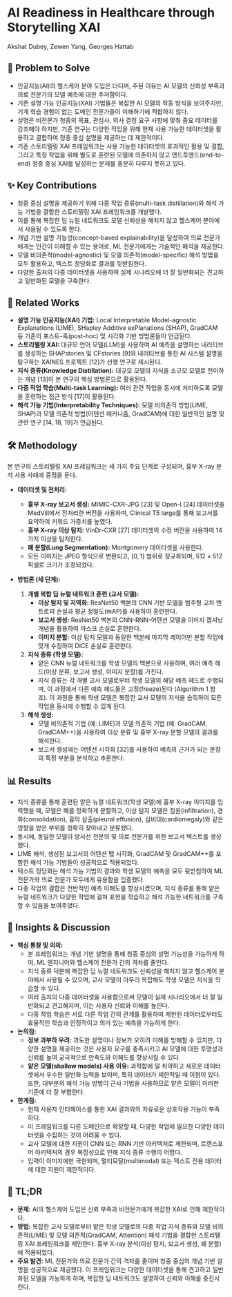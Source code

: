 # AI Readiness in Healthcare through Storytelling XAI

Akshat Dubey, Zewen Yang, Georges Hattab

## 🧩 Problem to Solve

- 인공지능(AI)의 헬스케어 분야 도입은 더디며, 주된 이유는 AI 모델의 신뢰성 부족과 의료 전문가의 모델 예측에 대한 주저함이다.
- 기존 설명 가능 인공지능(XAI) 기법들은 복잡한 AI 모델의 작동 방식을 보여주지만, 기계 학습 경험이 없는 도메인 전문가들이 이해하기에 적합하지 않다.
- 설명은 비전문가 청중의 목표, 관심사, 의사 결정 요구 사항에 맞춰 중요 데이터를 강조해야 하지만, 기존 연구는 다양한 작업을 위해 현재 사용 가능한 데이터셋을 활용하고 결합하여 청중 중심 설명을 제공하는 데 제한적이다.
- 기존 스토리텔링 XAI 프레임워크는 사용 가능한 데이터셋의 효과적인 활용 및 결합, 그리고 특정 작업을 위해 별도로 훈련된 모델에 의존하지 않고 엔드투엔드(end-to-end) 청중 중심 XAI를 달성하는 문제를 충분히 다루지 못하고 있다.

## ✨ Key Contributions

- 청중 중심 설명을 제공하기 위해 다중 작업 증류(multi-task distillation)와 해석 가능 기법을 결합한 스토리텔링 XAI 프레임워크를 개발했다.
- 이를 통해 복잡한 딥 뉴럴 네트워크도 모델 신뢰성을 해치지 않고 헬스케어 분야에서 사용될 수 있도록 한다.
- 개념 기반 설명 가능성(concept-based explainability)을 달성하여 의료 전문가에게는 인간이 이해할 수 있는 용어로, ML 전문가에게는 기술적인 해석을 제공한다.
- 모델 비의존적(model-agnostic) 및 모델 의존적(model-specific) 해석 방법을 모두 활용하고, 텍스트 정당화로 결과를 뒷받침한다.
- 다양한 출처의 다중 데이터셋을 사용하여 실제 시나리오에 더 잘 일반화되는 견고하고 일반화된 모델을 구축한다.

## 📎 Related Works

- **설명 가능 인공지능(XAI) 기법:** Local Interpretable Model-agnostic Explanations (LIME), SHapley Additive exPlanations (SHAP), GradCAM 등 기존의 포스트-혹(post-hoc) 및 시각화 기반 방법론들이 언급된다.
- **스토리텔링 XAI:** 대규모 언어 모델(LLM)을 사용하여 AI 예측을 설명하는 내러티브를 생성하는 SHAPstories 및 CFstories [9]와 내러티브를 통한 AI 시스템 설명을 탐구하는 XAINES 프로젝트 [12]가 선행 연구로 제시된다.
- **지식 증류(Knowledge Distillation):** 대규모 모델의 지식을 소규모 모델로 전이하는 개념 [13]이 본 연구의 핵심 방법론으로 활용된다.
- **다중 작업 학습(Multi-task Learning):** 여러 관련 작업을 동시에 처리하도록 모델을 훈련하는 접근 방식 [17]이 활용된다.
- **해석 가능 기법(Interpretability Techniques):** 모델 비의존적 방법(LIME, SHAP)과 모델 의존적 방법(어텐션 메커니즘, GradCAM)에 대한 일반적인 설명 및 관련 연구 [14, 18, 19]가 언급된다.

## 🛠️ Methodology

본 연구의 스토리텔링 XAI 프레임워크는 세 가지 주요 단계로 구성되며, 흉부 X-ray 분석 사용 사례에 중점을 둔다.

- **데이터셋 및 전처리:**
  - **흉부 X-ray 보고서 생성:** MIMIC-CXR-JPG [23] 및 Open-I [24] 데이터셋을 MedVill에서 전처리한 버전을 사용하며, Clinical T5 large를 통해 보고서를 요약하여 키워드 가중치를 높였다.
  - **흉부 X-ray 이상 탐지:** VinDr-CXR [27] 데이터셋의 수정 버전을 사용하여 14가지 이상을 탐지한다.
  - **폐 분할(Lung Segmentation):** Montgomery 데이터셋을 사용한다.
  - 모든 이미지는 JPEG 형식으로 변환되고, $[0, 1]$ 범위로 정규화되며, $512 \times 512$ 픽셀로 크기가 조정되었다.

- **방법론 (세 단계):**
  1. **개별 복합 딥 뉴럴 네트워크 훈련 (교사 모델):**
     - **이상 탐지 및 지역화:** ResNet50 백본의 CNN 기반 모델을 범주형 교차 엔트로피 손실과 평균 정밀도(mAP)를 사용하여 훈련한다.
     - **보고서 생성:** ResNet50 백본의 CNN-RNN-어텐션 모델을 이미지 캡셔닝 개념을 활용하여 마스크 손실로 훈련한다.
     - **이미지 분할:** 이상 탐지 모델과 동일한 백본에 마지막 레이어만 분할 작업에 맞게 수정하여 DICE 손실로 훈련한다.
  2. **지식 증류 (학생 모델):**
     - 얕은 CNN 뉴럴 네트워크를 학생 모델의 백본으로 사용하며, 여러 예측 헤드(이상 분류, 보고서 생성, 이미지 분할)를 가진다.
     - 지식 증류는 각 개별 교사 모델로부터 학생 모델의 해당 예측 헤드로 수행되며, 이 과정에서 다른 예측 헤드들은 고정(freeze)된다 (Algorithm 1 참조). 이 과정을 통해 학생 모델은 복잡한 교사 모델의 지식을 습득하여 모든 작업을 동시에 수행할 수 있게 된다.
  3. **해석 생성:**
     - 모델 비의존적 기법 (예: LIME)과 모델 의존적 기법 (예: GradCAM, GradCAM++)을 사용하여 이상 분류 및 흉부 X-ray 분할 모델의 결과를 해석한다.
     - 보고서 생성에는 어텐션 시각화 [32]를 사용하여 예측의 근거가 되는 문장의 특정 부분을 분석하고 추론한다.

## 📊 Results

- 지식 증류를 통해 훈련된 얕은 뉴럴 네트워크(학생 모델)에 흉부 X-ray 이미지를 입력했을 때, 모델은 폐를 정확하게 분할하고, 이상 탐지 모델은 침윤(infiltration), 경화(consolidation), 흉막 삼출(pleural effusion), 심비대(cardiomegaly)와 같은 영향을 받은 부위를 정확히 찾아내고 분류했다.
- 동시에, 동일한 모델이 방사선 전문의 및 의료 전문가를 위한 보고서 텍스트를 생성했다.
- LIME 해석, 생성된 보고서의 어텐션 맵 시각화, GradCAM 및 GradCAM++를 포함한 해석 가능 기법들이 성공적으로 적용되었다.
- 텍스트 정당화는 해석 가능 기법의 결과와 학생 모델의 예측을 모두 뒷받침하여 ML 전문가와 의료 전문가 모두에게 유용함을 입증했다.
- 다중 작업의 결합은 전반적인 예측 이해도를 향상시켰으며, 지식 증류를 통해 얕은 뉴럴 네트워크가 다양한 작업에 걸쳐 표현을 학습하고 해석 가능한 네트워크를 구축할 수 있음을 보여주었다.

## 🧠 Insights & Discussion

- **핵심 통찰 및 의의:**
  - 본 프레임워크는 개념 기반 설명을 통해 청중 중심의 설명 가능성을 가능하게 하여, ML 엔지니어와 헬스케어 전문가 간의 격차를 줄인다.
  - 지식 증류 덕분에 복잡한 딥 뉴럴 네트워크도 신뢰성을 해치지 않고 헬스케어 분야에서 사용될 수 있으며, 교사 모델이 아무리 복잡해도 학생 모델은 지식을 학습할 수 있다.
  - 여러 출처의 다중 데이터셋을 사용함으로써 모델이 실제 시나리오에서 더 잘 일반화되고 견고해지며, 이는 사용자 신뢰와 이해를 높인다.
  - 다중 작업 학습은 서로 다른 작업 간의 관계를 활용하여 제한된 데이터로부터도 효율적인 학습과 안정적이고 의미 있는 예측을 가능하게 한다.
- **논의점:**
  - **정보 과부하 우려:** 과도한 설명이나 정보가 오히려 이해를 방해할 수 있지만, 다양한 설명을 제공하는 것은 사용자 요구를 충족시키고 AI 모델에 대한 투명성과 신뢰를 높여 궁극적으로 만족도와 이해도를 향상시킬 수 있다.
  - **얕은 모델(shallow models) 사용 이유:** 과적합에 덜 취약하고 새로운 데이터셋에서 우수한 일반화 능력을 보이며, 특히 데이터가 제한적일 때 이점이 있다. 또한, 대부분의 해석 가능 방법이 근사 기법을 사용하므로 얕은 모델이 이러한 기준에 더 잘 부합한다.
- **한계점:**
  - 현재 사용자 인터페이스를 통한 XAI 결과와의 자유로운 상호작용 기능이 부족하다.
  - 이 프레임워크를 다른 도메인으로 확장할 때, 다양한 작업에 필요한 다양한 데이터셋을 수집하는 것이 어려울 수 있다.
  - 교사 모델에 대한 지원이 CNN 또는 RNN 기반 아키텍처로 제한되며, 트랜스포머 아키텍처의 경우 복잡성으로 인해 지식 증류 수행이 어렵다.
  - 입력이 이미지에만 국한되며, 멀티모달(multimodal) 또는 텍스트 전용 데이터에 대한 지원이 제한적이다.

## 📌 TL;DR

- **문제:** AI의 헬스케어 도입은 신뢰 부족과 비전문가에게 복잡한 XAI로 인해 제한적이다.
- **방법:** 복잡한 교사 모델로부터 얕은 학생 모델로의 다중 작업 지식 증류와 모델 비의존적(LIME) 및 모델 의존적(GradCAM, Attention) 해석 기법을 결합한 스토리텔링 XAI 프레임워크를 제안한다. 흉부 X-ray 분석(이상 탐지, 보고서 생성, 폐 분할)에 적용되었다.
- **주요 발견:** ML 전문가와 의료 전문가 간의 격차를 줄이며 청중 중심의 개념 기반 설명을 성공적으로 제공했다. 이 프레임워크는 다양한 데이터셋을 통해 견고하고 일반화된 모델을 가능하게 하며, 복잡한 딥 네트워크도 설명하여 신뢰와 이해를 증진시킨다.

